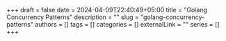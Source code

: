+++ 
draft = false
date = 2024-04-09T22:40:49+05:00
title = "Golang Concurrency Patterns"
description = ""
slug = "golang-concurrency-patterns"
authors = []
tags = []
categories = []
externalLink = ""
series = []
+++
